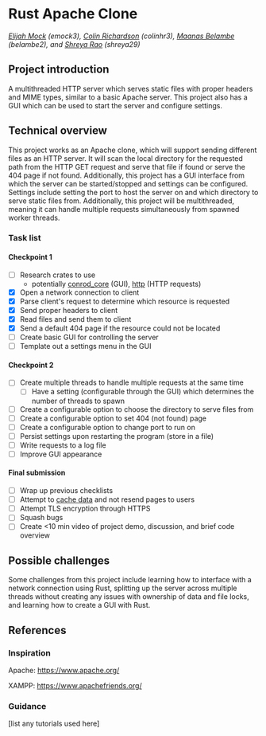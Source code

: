 # Rust Apache Clone

*[Elijah Mock](https://github.com/ekcom) (emock3), [Colin Richardson](https://github.com/crich46) (colinhr3), [Maanas Belambe](https://github.com/maanasbelambe) (belambe2), and [Shreya Rao](https://github.com/Sh-r-eya) (shreya29)*

## Project introduction
A multithreaded HTTP server which serves static files with proper headers and MIME types, similar to a basic Apache server.
This project also has a GUI which can be used to start the server and configure settings.

## Technical overview
This project works as an Apache clone, which will support sending different files as an HTTP server. It will scan the local directory for the requested path from the HTTP GET request and serve that file if found or serve the 404 page if not found. Additionally, this project has a GUI interface from which the server can be started/stopped and settings can be configured. Settings include setting the port to host the server on and which directory to serve static files from. Additionally, this project will be multithreaded, meaning it can handle multiple requests simultaneously from spawned worker threads.

### Task list

#### Checkpoint 1

- [ ] Research crates to use
    - potentially [conrod_core](https://crates.io/crates/conrod-core) (GUI), [http](https://docs.rs/http/latest/http/) (HTTP requests)
- [x] Open a network connection to client
- [x] Parse client's request to determine which resource is requested
- [x] Send proper headers to client
- [x] Read files and send them to client
- [x] Send a default 404 page if the resource could not be located
- [ ] Create basic GUI for controlling the server
- [ ] Template out a settings menu in the GUI

#### Checkpoint 2

- [ ] Create multiple threads to handle multiple requests at the same time
    - [ ] Have a setting (configurable through the GUI) which determines the number of threads to spawn
- [ ] Create a configurable option to choose the directory to serve files from
- [ ] Create a configurable option to set 404 (not found) page
- [ ] Create a configurable option to change port to run on
- [ ] Persist settings upon restarting the program (store in a file)
- [ ] Write requests to a log file
- [ ] Improve GUI appearance

#### Final submission

- [ ] Wrap up previous checklists
- [ ] Attempt to [cache data](https://httpd.apache.org/docs/current/caching.html) and not resend pages to users
- [ ] Attempt TLS encryption through HTTPS
- [ ] Squash bugs
- [ ] Create <10 min video of project demo, discussion, and brief code overview

## Possible challenges

Some challenges from this project include learning how to interface with a network connection using Rust, splitting up the server across multiple threads without creating any issues with ownership of data and file locks, and learning how to create a GUI with Rust.

## References

### Inspiration

Apache: https://www.apache.org/

XAMPP: https://www.apachefriends.org/

### Guidance

[list any tutorials used here]
